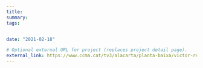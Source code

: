```yaml
---
title: 
summary: 
tags:


date: "2021-02-18"

# Optional external URL for project (replaces project detail page).
external_link: https://www.ccma.cat/tv3/alacarta/planta-baixa/victor-resco-no-tenim-massa-boscos-tenim-massa-arbres-a-dins-i-per-aixo-hem-de-fomentar-ne-la-gestio/video/6164259/?ext=SMA_TW_F4_CE24_
---
```

